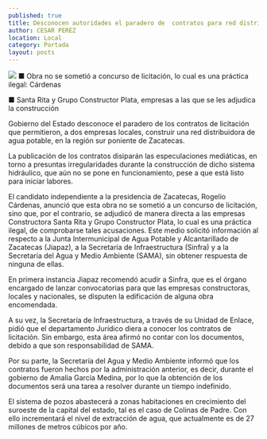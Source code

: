 ```yaml
---
published: true
title: Desconocen autoridades el paradero de  contratos para red distribuidora de agua
author: CESAR PEREZ
location: Local
category: Portada
layout: posts
---
```


![](http://i.imgur.com/HMwlD5Ym.jpg)
■ Obra no se sometió a concurso de licitación, lo cual es una práctica ilegal: Cárdenas
 
■ Santa Rita y Grupo Constructor Plata, empresas a las que se les adjudica la construcción
 
Gobierno del Estado desconoce el paradero de los contratos de licitación que permitieron, a dos empresas locales, construir una red distribuidora de agua potable, en la región sur poniente de Zacatecas.
 
La publicación de los contratos disiparán las especulaciones mediáticas, en torno a presuntas irregularidades durante la construcción de dicho sistema hidráulico, que aún no se pone en funcionamiento, pese a que está listo para iniciar labores. 
 
El candidato independiente a la presidencia de Zacatecas, Rogelio Cárdenas, anunció que esta obra no se sometió a un concurso de licitación, sino que, por el contrario, se adjudicó de manera directa a las empresas Constructora Santa Rita y  Grupo Constructor Plata, lo cual es una práctica ilegal, de comprobarse tales acusaciones.
Este medio solicitó información al respecto a la Junta Intermunicipal de Agua Potable y Alcantarillado de Zacatecas (Jiapaz), a la Secretaría de Infraestructura (Sinfra) y a la Secretaría del Agua y Medio Ambiente (SAMA), sin obtener respuesta de ninguna de ellas.
 
En primera instancia Jiapaz recomendó acudir a Sinfra, que es el órgano encargado de lanzar convocatorias para que las empresas constructoras, locales y nacionales, se disputen la edificación de alguna obra encomendada.
 
 A su vez, la Secretaría de Infraestructura, a través de su Unidad de Enlace, pidió que el departamento Jurídico diera a conocer los contratos de licitación. Sin embargo, esta área afirmó no contar con los documentos, debido a que son responsabilidad de SAMA.
 
Por su parte, la Secretaría del Agua y Medio Ambiente informó que los contratos fueron hechos por la administración anterior, es decir, durante el gobierno de Amalia García Medina, por lo que la obtención de los documentos será una tarea a resolver durante un tiempo indefinido.
 
El sistema de pozos abastecerá a zonas habitaciones en crecimiento del suroeste de la capital del estado, tal es el caso de Colinas de Padre. Con ello incrementará el nivel de extracción de agua, que actualmente es de 27 millones de metros cúbicos por año.
